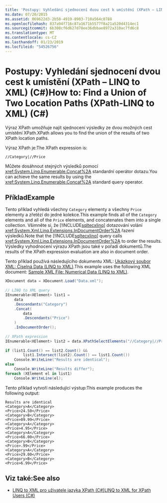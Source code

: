 ```yaml
---
title: 'Postupy: Vyhledání sjednocení dvou cest k umístění (XPath – LINQ to XML) (C#)'
ms.date: 07/20/2015
ms.assetid: 069622d3-2b58-4919-8903-710a564c0788
ms.openlocfilehash: 837a94f716c87a1671b5577f8a21a520d4314ec1
ms.sourcegitcommit: 6b308cf6d627d78ee36dbbae8972a310ac7fd6c8
ms.translationtype: MT
ms.contentlocale: cs-CZ
ms.lasthandoff: 01/23/2019
ms.locfileid: "54526756"
---
```

# <a name="how-to-find-a-union-of-two-location-paths-xpath-linq-to-xml-c"></a><span data-ttu-id="8c7a3-102">Postupy: Vyhledání sjednocení dvou cest k umístění (XPath – LINQ to XML) (C#)</span><span class="sxs-lookup"><span data-stu-id="8c7a3-102">How to: Find a Union of Two Location Paths (XPath-LINQ to XML) (C#)</span></span>
<span data-ttu-id="8c7a3-103">Výraz XPath umožňuje najít sjednocení výsledky ze dvou možných cest umístění XPath.</span><span class="sxs-lookup"><span data-stu-id="8c7a3-103">XPath allows you to find the union of the results of two XPath location paths.</span></span>  
  
 <span data-ttu-id="8c7a3-104">Výraz XPath je:</span><span class="sxs-lookup"><span data-stu-id="8c7a3-104">The XPath expression is:</span></span>  
  
 `//Category|//Price`  
  
 <span data-ttu-id="8c7a3-105">Můžete dosáhnout stejných výsledků pomocí <xref:System.Linq.Enumerable.Concat%2A> standardní operátor dotazu.</span><span class="sxs-lookup"><span data-stu-id="8c7a3-105">You can achieve the same results by using the <xref:System.Linq.Enumerable.Concat%2A> standard query operator.</span></span>  
  
## <a name="example"></a><span data-ttu-id="8c7a3-106">Příklad</span><span class="sxs-lookup"><span data-stu-id="8c7a3-106">Example</span></span>  
 <span data-ttu-id="8c7a3-107">Tento příklad vyhledá všechny `Category` elementy a všechny `Price` elementy a zřetězí do jedné kolekce.</span><span class="sxs-lookup"><span data-stu-id="8c7a3-107">This example finds all of the `Category` elements and all of the `Price` elements, and concatenates them into a single collection.</span></span> <span data-ttu-id="8c7a3-108">Všimněte si, že [!INCLUDE[sqltecxlinq](~/includes/sqltecxlinq-md.md)] dotazování volání <xref:System.Xml.Linq.Extensions.InDocumentOrder%2A> řazení výsledků.</span><span class="sxs-lookup"><span data-stu-id="8c7a3-108">Note that the [!INCLUDE[sqltecxlinq](~/includes/sqltecxlinq-md.md)] query calls <xref:System.Xml.Linq.Extensions.InDocumentOrder%2A> to order the results.</span></span> <span data-ttu-id="8c7a3-109">Výsledky vyhodnocení výrazu XPath jsou také v pořadí dokumentů.</span><span class="sxs-lookup"><span data-stu-id="8c7a3-109">The results of the XPath expression evaluation are also in document order.</span></span>  
  
 <span data-ttu-id="8c7a3-110">Tento příklad používá následujícího dokumentu XML: [Ukázkový soubor XML: Číselná Data (LINQ to XML)](../../../../csharp/programming-guide/concepts/linq/sample-xml-file-numerical-data-linq-to-xml.md).</span><span class="sxs-lookup"><span data-stu-id="8c7a3-110">This example uses the following XML document: [Sample XML File: Numerical Data (LINQ to XML)](../../../../csharp/programming-guide/concepts/linq/sample-xml-file-numerical-data-linq-to-xml.md).</span></span>  
  
```csharp  
XDocument data = XDocument.Load("Data.xml");  
  
// LINQ to XML query  
IEnumerable<XElement> list1 =  
    data  
    .Descendants("Category")  
    .Concat(  
        data  
        .Descendants("Price")  
    )  
    .InDocumentOrder();  
  
// XPath expression  
IEnumerable<XElement> list2 = data.XPathSelectElements("//Category|//Price");  
  
if (list1.Count() == list2.Count() &&  
        list1.Intersect(list2).Count() == list1.Count())  
    Console.WriteLine("Results are identical");  
else  
    Console.WriteLine("Results differ");  
foreach (XElement el in list1)  
    Console.WriteLine(el);  
```  
  
 <span data-ttu-id="8c7a3-111">Tento příklad vytvoří následující výstup:</span><span class="sxs-lookup"><span data-stu-id="8c7a3-111">This example produces the following output:</span></span>  
  
```  
Results are identical  
<Category>A</Category>  
<Price>24.50</Price>  
<Category>B</Category>  
<Price>89.99</Price>  
<Category>A</Category>  
<Price>4.95</Price>  
<Category>A</Category>  
<Price>66.00</Price>  
<Category>B</Category>  
<Price>.99</Price>  
<Category>A</Category>  
<Price>29.00</Price>  
<Category>B</Category>  
<Price>6.99</Price>  
```  
  
## <a name="see-also"></a><span data-ttu-id="8c7a3-112">Viz také:</span><span class="sxs-lookup"><span data-stu-id="8c7a3-112">See also</span></span>

- [<span data-ttu-id="8c7a3-113">LINQ to XML pro uživatele jazyka XPath (C#)</span><span class="sxs-lookup"><span data-stu-id="8c7a3-113">LINQ to XML for XPath Users (C#)</span></span>](../../../../csharp/programming-guide/concepts/linq/linq-to-xml-for-xpath-users.md)
